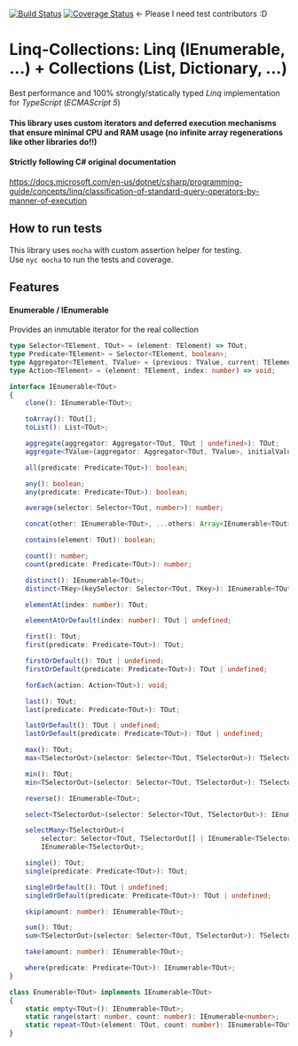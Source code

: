 [![Build Status](https://travis-ci.org/isc30/linq-collections.svg?branch=master)](https://travis-ci.org/isc30/linq-collections)
[![Coverage Status](https://coveralls.io/repos/github/isc30/linq-collections/badge.svg?branch=master)](https://coveralls.io/github/isc30/linq-collections?branch=master) <- Please I need test contributors :D

# Linq-Collections: Linq (IEnumerable, ...) + Collections (List, Dictionary, ...)
Best performance and 100% strongly/statically typed *Linq* implementation for *TypeScript* (*ECMAScript 5*)
#### This library uses custom iterators and deferred execution mechanisms that ensure minimal CPU and RAM usage (no infinite array regenerations like other libraries do!!) ####
#### Strictly following C# original documentation
https://docs.microsoft.com/en-us/dotnet/csharp/programming-guide/concepts/linq/classification-of-standard-query-operators-by-manner-of-execution

## How to run tests
This library uses `mocha` with custom assertion helper for testing.<br />
Use `nyc mocha` to run the tests and coverage.

## Features

#### Enumerable / IEnumerable
Provides an inmutable iterator for the real collection

```typescript
type Selector<TElement, TOut> = (element: TElement) => TOut;
type Predicate<TElement> = Selector<TElement, boolean>;
type Aggregator<TElement, TValue> = (previous: TValue, current: TElement) => TValue;
type Action<TElement> = (element: TElement, index: number) => void;
```

```typescript
interface IEnumerable<TOut>
{
    clone(): IEnumerable<TOut>;

    toArray(): TOut[];
    toList(): List<TOut>;

    aggregate(aggregator: Aggregator<TOut, TOut | undefined>): TOut;
    aggregate<TValue>(aggregator: Aggregator<TOut, TValue>, initialValue: TValue): TValue;

    all(predicate: Predicate<TOut>): boolean;

    any(): boolean;
    any(predicate: Predicate<TOut>): boolean;

    average(selector: Selector<TOut, number>): number;

    concat(other: IEnumerable<TOut>, ...others: Array<IEnumerable<TOut>>): IEnumerable<TOut>;

    contains(element: TOut): boolean;

    count(): number;
    count(predicate: Predicate<TOut>): number;

    distinct(): IEnumerable<TOut>;
    distinct<TKey>(keySelector: Selector<TOut, TKey>): IEnumerable<TOut>;

    elementAt(index: number): TOut;

    elementAtOrDefault(index: number): TOut | undefined;

    first(): TOut;
    first(predicate: Predicate<TOut>): TOut;

    firstOrDefault(): TOut | undefined;
    firstOrDefault(predicate: Predicate<TOut>): TOut | undefined;

    forEach(action: Action<TOut>): void;

    last(): TOut;
    last(predicate: Predicate<TOut>): TOut;

    lastOrDefault(): TOut | undefined;
    lastOrDefault(predicate: Predicate<TOut>): TOut | undefined;

    max(): TOut;
    max<TSelectorOut>(selector: Selector<TOut, TSelectorOut>): TSelectorOut;

    min(): TOut;
    min<TSelectorOut>(selector: Selector<TOut, TSelectorOut>): TSelectorOut;

    reverse(): IEnumerable<TOut>;

    select<TSelectorOut>(selector: Selector<TOut, TSelectorOut>): IEnumerable<TSelectorOut>;

    selectMany<TSelectorOut>(
        selector: Selector<TOut, TSelectorOut[] | IEnumerable<TSelectorOut>>):
        IEnumerable<TSelectorOut>;

    single(): TOut;
    single(predicate: Predicate<TOut>): TOut;

    singleOrDefault(): TOut | undefined;
    singleOrDefault(predicate: Predicate<TOut>): TOut | undefined;

    skip(amount: number): IEnumerable<TOut>;

    sum(): TOut;
    sum<TSelectorOut>(selector: Selector<TOut, TSelectorOut>): TSelectorOut;

    take(amount: number): IEnumerable<TOut>;

    where(predicate: Predicate<TOut>): IEnumerable<TOut>;
}
```

```typescript
class Enumerable<TOut> implements IEnumerable<TOut>
{
    static empty<TOut>(): IEnumerable<TOut>;
    static range(start: number, count: number): IEnumerable<number>;
    static repeat<TOut>(element: TOut, count: number): IEnumerable<TOut>;
}
```

